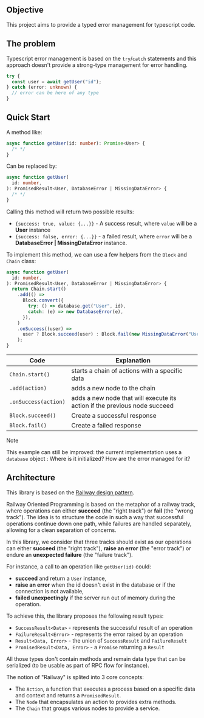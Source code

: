## Objective

This project aims to provide a typed error management for typescript code.

## The problem

Typescript error management is based on the `try`/`catch` statements and this approach doesn't provide a strong-type management for error handling.

```typescript
try {
  const user = await getUser("id");
} catch (error: unknown) {
  // error can be here of any type
}
```

## Quick Start

A method like:

```typescript
async function getUser(id: number): Promise<User> {
  /* */
}
```

Can be replaced by:

```typescript
async function getUser(
  id: number,
): PromisedResult<User, DatabaseError | MissingDataError> {
  /* */
}
```

Calling this method will return two possible results:

- `{success: true, value: {...}}` - A success result, where `value` will be a **User** instance
- `{success: false, error: {...}}` - a failed result, where `error` will be a **DatabaseError | MissingDataError** instance.

To implement this method, we can use a few helpers from the `Block` and `Chain` class:

```typescript
async function getUser(
  id: number,
): PromisedResult<User, DatabaseError | MissingDataError> {
  return Chain.start()
    .add(() =>
      Block.convert({
        try: () => database.get("User", id),
        catch: (e) => new DatabaseError(e),
      }),
    )
    .onSuccess((user) =>
      user ? Block.succeed(user) : Block.fail(new MissingDataError("User", id)),
    );
}
```

| Code                 | Explanation                                                               |
| -------------------- | ------------------------------------------------------------------------- |
| `Chain.start()`      | starts a chain of actions with a specific data                            |
| `.add(action)`       | adds a new node to the chain                                              |
| `.onSuccess(action)` | adds a new node that will execute its action if the previous node succeed |
| `Block.succeed()`    | Create a successful response                                              |
| `Block.fail()`       | Create a failed response                                                  |

> [!NOTE]
> This example can still be improved: the current implementation uses a `database` object : Where is it initialized? How are the error managed for it?

## Architecture

This library is based on the [Railway design pattern](https://blog.logrocket.com/what-is-railway-oriented-programming/).

Railway Oriented Programming is based on the metaphor of a railway track, where operations can either **succeed** (the "right track") or **fail** (the "wrong track"). The idea is to structure the code in such a way that successful operations continue down one path, while failures are handled separately, allowing for a clean separation of concerns.

In this library, we consider that three tracks should exist as our operations can either **succeed** (the "right track"), **raise an error** (the "error track") or endure an **unexpected failure** (the "failure track").

For instance, a call to an operation like `getUser(id)` could:

- **succeed** and return a `User` instance,
- **raise an error** when the id doesn't exist in the database or if the connection is not available,
- **failed unexpectingly** if the server run out of memory during the operation.

To achieve this, the library proposes the following result types:

- `SuccessResult<Data>` - represents the successful result of an operation
- `FailureResult<Error>` - represents the error raised by an operation
- `Result<Data, Error>` - the union of `SuccessResult` and `FailureResult`
- `PromisedResult<Data, Error>` - a `Promise` returning a `Result`

All those types don't contain methods and remain data type that can be serialized (to be usable as part of RPC flow for instance).

The notion of "Railway" is splited into 3 core concepts:

- The `Action`, a function that executes a process based on a specific data and context and returns a `PromisedResult`.
- The `Node` that encapsulates an action to provides extra methods.
- The `Chain` that groups various nodes to provide a service.
